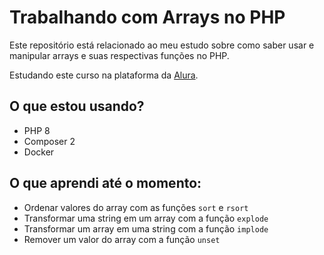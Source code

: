 # Trabalhando com Arrays no PHP

Este repositório está relacionado ao meu estudo sobre como saber usar e manipular arrays e suas respectivas funções no PHP.

Estudando este curso na plataforma da [Alura](https://cursos.alura.com.br/).

## O que estou usando?

* PHP 8
* Composer 2
* Docker

## O que aprendi até o momento:

- Ordenar valores do array com as funções `sort` e `rsort`
- Transformar uma string em um array com a função `explode`
- Transformar um array em uma string com a função `implode`
- Remover um valor do array com a função `unset`
